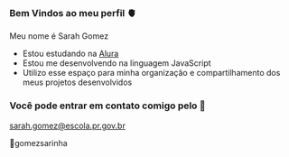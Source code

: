 ### Bem Vindos ao meu perfil 🫀

Meu nome é Sarah Gomez

- Estou estudando na [Alura](https//alura.com)
- Estou me desenvolvendo na linguagem JavaScript
- Utilizo esse espaço para minha organização e compartilhamento dos meus projetos desenvolvidos

### Você pode entrar em contato comigo pelo 📧

sarah.gomez@escola.pr.gov.br

🍭gomezsarinha

